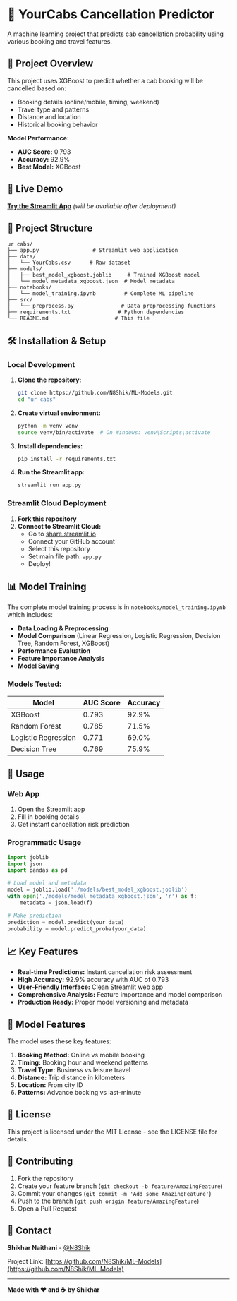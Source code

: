 # 🚖 YourCabs Cancellation Predictor

A machine learning project that predicts cab cancellation probability using various booking and travel features.

## 🎯 Project Overview

This project uses XGBoost to predict whether a cab booking will be cancelled based on:
- Booking details (online/mobile, timing, weekend)
- Travel type and patterns
- Distance and location
- Historical booking behavior

**Model Performance:**
- **AUC Score:** 0.793
- **Accuracy:** 92.9%
- **Best Model:** XGBoost

## 🚀 Live Demo

**[Try the Streamlit App](https://your-app-url.streamlit.app)** *(will be available after deployment)*

## 📁 Project Structure

```
ur cabs/
├── app.py                 # Streamlit web application
├── data/
│   └── YourCabs.csv      # Raw dataset
├── models/
│   ├── best_model_xgboost.joblib     # Trained XGBoost model
│   └── model_metadata_xgboost.json  # Model metadata
├── notebooks/
│   └── model_training.ipynb         # Complete ML pipeline
├── src/
│   └── preprocess.py               # Data preprocessing functions
├── requirements.txt               # Python dependencies
└── README.md                     # This file
```

## 🛠️ Installation & Setup

### Local Development

1. **Clone the repository:**
   ```bash
   git clone https://github.com/N8Shik/ML-Models.git
   cd "ur cabs"
   ```

2. **Create virtual environment:**
   ```bash
   python -m venv venv
   source venv/bin/activate  # On Windows: venv\Scripts\activate
   ```

3. **Install dependencies:**
   ```bash
   pip install -r requirements.txt
   ```

4. **Run the Streamlit app:**
   ```bash
   streamlit run app.py
   ```

### Streamlit Cloud Deployment

1. **Fork this repository**
2. **Connect to Streamlit Cloud:**
   - Go to [share.streamlit.io](https://share.streamlit.io)
   - Connect your GitHub account
   - Select this repository
   - Set main file path: `app.py`
   - Deploy!

## 📊 Model Training

The complete model training process is in `notebooks/model_training.ipynb` which includes:

- **Data Loading & Preprocessing**
- **Model Comparison** (Linear Regression, Logistic Regression, Decision Tree, Random Forest, XGBoost)
- **Performance Evaluation**
- **Feature Importance Analysis**
- **Model Saving**

### Models Tested:
| Model | AUC Score | Accuracy |
|-------|-----------|----------|
| XGBoost | 0.793 | 92.9% |
| Random Forest | 0.785 | 71.5% |
| Logistic Regression | 0.771 | 69.0% |
| Decision Tree | 0.769 | 75.9% |

## 🔧 Usage

### Web App
1. Open the Streamlit app
2. Fill in booking details
3. Get instant cancellation risk prediction

### Programmatic Usage
```python
import joblib
import json
import pandas as pd

# Load model and metadata
model = joblib.load('./models/best_model_xgboost.joblib')
with open('./models/model_metadata_xgboost.json', 'r') as f:
    metadata = json.load(f)

# Make prediction
prediction = model.predict(your_data)
probability = model.predict_proba(your_data)
```

## 📈 Key Features

- **Real-time Predictions:** Instant cancellation risk assessment
- **High Accuracy:** 92.9% accuracy with AUC of 0.793
- **User-Friendly Interface:** Clean Streamlit web app
- **Comprehensive Analysis:** Feature importance and model comparison
- **Production Ready:** Proper model versioning and metadata

## 🧪 Model Features

The model uses these key features:
1. **Booking Method:** Online vs mobile booking
2. **Timing:** Booking hour and weekend patterns
3. **Travel Type:** Business vs leisure travel
4. **Distance:** Trip distance in kilometers
5. **Location:** From city ID
6. **Patterns:** Advance booking vs last-minute

## 📝 License

This project is licensed under the MIT License - see the LICENSE file for details.

## 🤝 Contributing

1. Fork the repository
2. Create your feature branch (`git checkout -b feature/AmazingFeature`)
3. Commit your changes (`git commit -m 'Add some AmazingFeature'`)
4. Push to the branch (`git push origin feature/AmazingFeature`)
5. Open a Pull Request

## 📧 Contact

**Shikhar Naithani** - [@N8Shik](https://github.com/N8Shik)

Project Link: [https://github.com/N8Shik/ML-Models](https://github.com/N8Shik/ML-Models)

---

**Made with ❤️ and ☕ by Shikhar**
